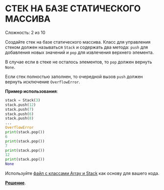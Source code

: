 # СТЕК НА БАЗЕ СТАТИЧЕСКОГО МАССИВА

Сложность: 2 из 10

Создайте стек на базе статического массива. Класс для управления стеком должен называться `Stack` и содержать два метода: `push` для добавления новых значений и `pop` для извлечения верхнего элемента.

В случае если в стеке не осталось элементов, то `pop` должен вернуть `None`.

Если стек полностью заполнен, то очередной вызов `push` должен вернуть исключение `OverflowError`.

**Пример использования**:

```python
stack = Stack(3)
stack.push(12)
stack.push(7)
stack.push(6)
stack.push(8)
...
OverflowError
print(stack.pop())
6
print(stack.pop())
7
print(stack.pop())
12
print(stack.pop())
None
```

Используйте [файл с классами Array и Stack](initial.py) как основу для вашего кода.

**[Решение](array_based_stack.py)**.